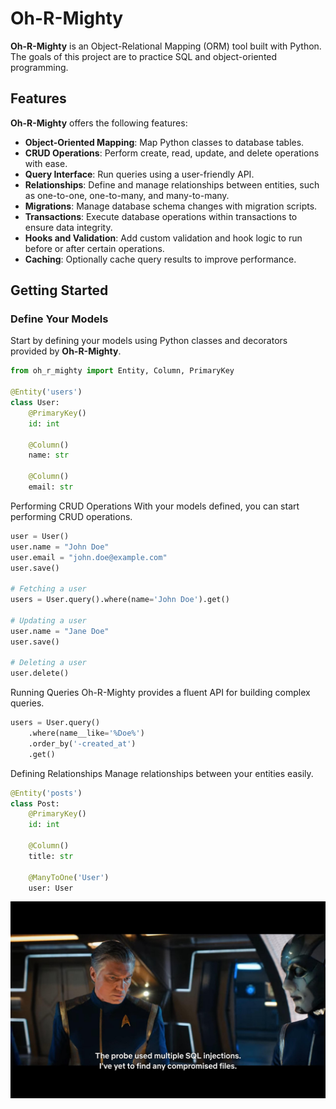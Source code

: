 # Oh-R-Mighty

**Oh-R-Mighty** is an Object-Relational Mapping (ORM) tool built with Python. The goals of this project are to practice SQL and object-oriented programming.

## Features

**Oh-R-Mighty** offers the following features:

- **Object-Oriented Mapping**: Map Python classes to database tables.
- **CRUD Operations**: Perform create, read, update, and delete operations with ease.
- **Query Interface**: Run queries using a user-friendly API.
- **Relationships**: Define and manage relationships between entities, such as one-to-one, one-to-many, and many-to-many.
- **Migrations**: Manage database schema changes with migration scripts.
- **Transactions**: Execute database operations within transactions to ensure data integrity.
- **Hooks and Validation**: Add custom validation and hook logic to run before or after certain operations.
- **Caching**: Optionally cache query results to improve performance.

## Getting Started

### Define Your Models

Start by defining your models using Python classes and decorators provided by **Oh-R-Mighty**.

```python
from oh_r_mighty import Entity, Column, PrimaryKey

@Entity('users')
class User:
    @PrimaryKey()
    id: int

    @Column()
    name: str

    @Column()
    email: str
```

Performing CRUD Operations
With your models defined, you can start performing CRUD operations.

```python
user = User()
user.name = "John Doe"
user.email = "john.doe@example.com"
user.save()

# Fetching a user
users = User.query().where(name='John Doe').get()

# Updating a user
user.name = "Jane Doe"
user.save()

# Deleting a user
user.delete()

```

Running Queries
Oh-R-Mighty provides a fluent API for building complex queries.

```python
users = User.query()
    .where(name__like='%Doe%')
    .order_by('-created_at')
    .get()
```

Defining Relationships
Manage relationships between your entities easily.

```python
@Entity('posts')
class Post:
    @PrimaryKey()
    id: int

    @Column()
    title: str

    @ManyToOne('User')
    user: User
```

![Discovery Image](./discovery.jpg)

